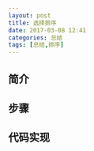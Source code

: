 ```yaml
---
layout: post
title: 选择排序
date: 2017-03-08 12:41
categories: 总结
tags: [总结,排序]
---
```

## 简介
## 步骤
## 代码实现